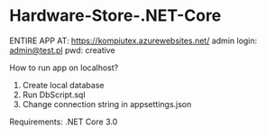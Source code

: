 # Hardware-Store-.NET-Core
ENTIRE APP AT: https://kompiutex.azurewebsites.net/
admin login: admin@test.pl pwd: creative

How to run app on localhost?
1. Create local database
2. Run DbScript.sql
3. Change connection string in appsettings.json

Requirements: 
.NET Core 3.0
